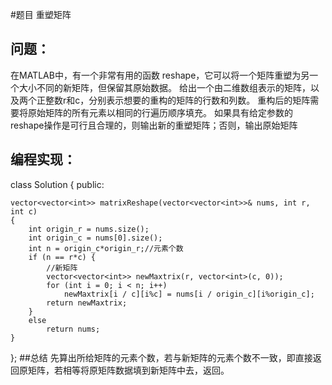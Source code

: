 #题目
重塑矩阵
## 问题： 
在MATLAB中，有一个非常有用的函数 reshape，它可以将一个矩阵重塑为另一个大小不同的新矩阵，但保留其原始数据。
给出一个由二维数组表示的矩阵，以及两个正整数r和c，分别表示想要的重构的矩阵的行数和列数。
重构后的矩阵需要将原始矩阵的所有元素以相同的行遍历顺序填充。
如果具有给定参数的reshape操作是可行且合理的，则输出新的重塑矩阵；否则，输出原始矩阵
## 编程实现：
class Solution {
public:

    vector<vector<int>> matrixReshape(vector<vector<int>>& nums, int r, int c) 
    {
        int origin_r = nums.size();
        int origin_c = nums[0].size();
        int n = origin_c*origin_r;//元素个数
        if (n == r*c) {
            //新矩阵
            vector<vector<int>> newMaxtrix(r, vector<int>(c, 0));
            for (int i = 0; i < n; i++)
                newMaxtrix[i / c][i%c] = nums[i / origin_c][i%origin_c];
            return newMaxtrix;
        }
        else
            return nums;
    }
};
##总结
先算出所给矩阵的元素个数，若与新矩阵的元素个数不一致，即直接返回原矩阵，若相等将原矩阵数据填到新矩阵中去，返回。